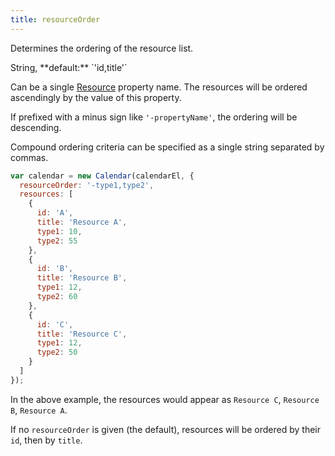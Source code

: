 ```yaml
---
title: resourceOrder
---
```


Determines the ordering of the resource list.

<div class='spec' markdown='1'>
String, **default:** `'id,title'`
</div>

Can be a single [Resource](resource-parsing) property name. The resources will be ordered ascendingly by the value of this property.

If prefixed with a minus sign like `'-propertyName'`, the ordering will be descending.

Compound ordering criteria can be specified as a single string separated by commas.

```js
var calendar = new Calendar(calendarEl, {
  resourceOrder: '-type1,type2',
  resources: [
    {
      id: 'A',
      title: 'Resource A',
      type1: 10,
      type2: 55
    },
    {
      id: 'B',
      title: 'Resource B',
      type1: 12,
      type2: 60
    },
    {
      id: 'C',
      title: 'Resource C',
      type1: 12,
      type2: 50
    }
  ]
});
```

In the above example, the resources would appear as `Resource C`, `Resource B`, `Resource A`.

If no `resourceOrder` is given (the default), resources will be ordered by their `id`, then by `title`.
